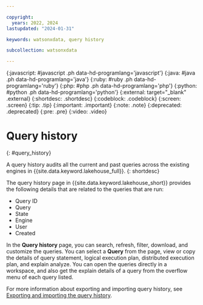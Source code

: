 ```yaml
---

copyright:
  years: 2022, 2024
lastupdated: "2024-01-31"

keywords: watsonxdata, query history

subcollection: watsonxdata

---
```


{:javascript: #javascript .ph data-hd-programlang='javascript'}
{:java: #java .ph data-hd-programlang='java'}
{:ruby: #ruby .ph data-hd-programlang='ruby'}
{:php: #php .ph data-hd-programlang='php'}
{:python: #python .ph data-hd-programlang='python'}
{:external: target="_blank" .external}
{:shortdesc: .shortdesc}
{:codeblock: .codeblock}
{:screen: .screen}
{:tip: .tip}
{:important: .important}
{:note: .note}
{:deprecated: .deprecated}
{:pre: .pre}
{:video: .video}

# Query history
{: #query_history}

A query history audits all the current and past queries across the existing engines in {{site.data.keyword.lakehouse_full}}.
{: shortdesc}

The query history page in {{site.data.keyword.lakehouse_short}} provides the following details that are related to the queries that are run:

* Query ID
* Query
* State
* Engine
* User
* Created

In the **Query history** page, you can search, refresh, filter, download, and customize the queries. You can select a **Query** from the page, view or copy the details of query statement, logical execution plan, distributed execution plan, and explain analyze. You can open the queries directly in a workspace, and also get the explain details of a query from the overflow menu of each query listed.

For more information about exporting and importing query history, see [Exporting and importing the query history](watsonxdata?topic=watsonxdata-eximp-q-hist).
